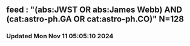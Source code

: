 ## feed : "(abs:JWST OR abs:James Webb) AND (cat:astro-ph.GA OR cat:astro-ph.CO)" N=128
### Updated Mon Nov 11 05:05:10 2024

